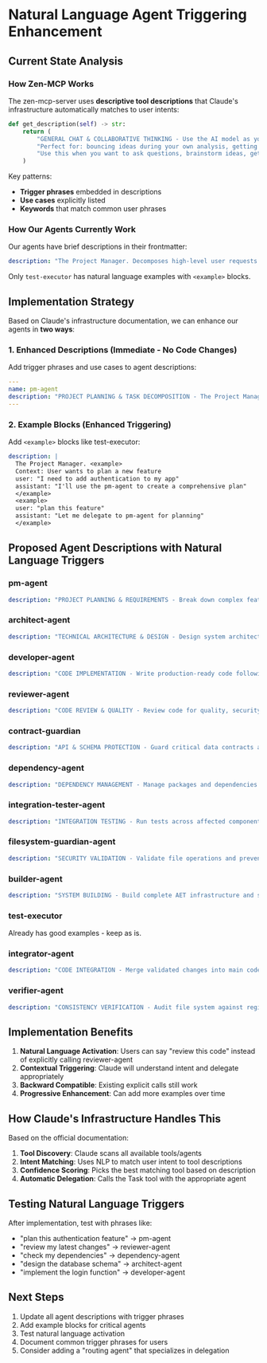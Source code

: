 # Natural Language Agent Triggering Enhancement

## Current State Analysis

### How Zen-MCP Works
The zen-mcp-server uses **descriptive tool descriptions** that Claude's infrastructure automatically matches to user intents:

```python
def get_description(self) -> str:
    return (
        "GENERAL CHAT & COLLABORATIVE THINKING - Use the AI model as your thinking partner! "
        "Perfect for: bouncing ideas during your own analysis, getting second opinions..."
        "Use this when you want to ask questions, brainstorm ideas, get opinions..."
    )
```

Key patterns:
- **Trigger phrases** embedded in descriptions
- **Use cases** explicitly listed
- **Keywords** that match common user phrases

### How Our Agents Currently Work
Our agents have brief descriptions in their frontmatter:
```yaml
description: "The Project Manager. Decomposes high-level user requests into actionable, technical plans."
```

Only `test-executor` has natural language examples with `<example>` blocks.

## Implementation Strategy

Based on Claude's infrastructure documentation, we can enhance our agents in **two ways**:

### 1. Enhanced Descriptions (Immediate - No Code Changes)
Add trigger phrases and use cases to agent descriptions:

```yaml
---
name: pm-agent
description: "PROJECT PLANNING & TASK DECOMPOSITION - The Project Manager. Perfect for: breaking down features, creating project plans, defining requirements, task prioritization. Use this when you need to plan a new feature, create a roadmap, break down complex tasks, or organize work. Triggers on: 'plan this', 'break down', 'create tasks', 'project plan', 'requirements'."
---
```

### 2. Example Blocks (Enhanced Triggering)
Add `<example>` blocks like test-executor:

```yaml
description: |
  The Project Manager. <example>
  Context: User wants to plan a new feature
  user: "I need to add authentication to my app"
  assistant: "I'll use the pm-agent to create a comprehensive plan"
  </example>
  <example>
  user: "plan this feature"
  assistant: "Let me delegate to pm-agent for planning"
  </example>
```

## Proposed Agent Descriptions with Natural Language Triggers

### pm-agent
```yaml
description: "PROJECT PLANNING & REQUIREMENTS - Break down complex features into actionable tasks. Perfect for: feature planning, requirements gathering, task decomposition, roadmap creation. Use when: starting new projects, planning features, creating technical specifications, organizing work. Triggers: 'plan', 'break down', 'requirements', 'roadmap', 'tasks', 'project'."
```

### architect-agent
```yaml
description: "TECHNICAL ARCHITECTURE & DESIGN - Design system architecture and technical implementation. Perfect for: system design, API design, database schema, component structure. Use when: designing solutions, planning architecture, defining interfaces, structuring code. Triggers: 'design', 'architecture', 'structure', 'schema', 'API design'."
```

### developer-agent
```yaml
description: "CODE IMPLEMENTATION - Write production-ready code following specifications. Perfect for: implementing features, writing functions, creating components, coding solutions. Use when: implementing designs, writing new code, creating features, building functionality. Triggers: 'implement', 'code this', 'write', 'build', 'create function'."
```

### reviewer-agent
```yaml
description: "CODE REVIEW & QUALITY - Review code for quality, security, and best practices. Perfect for: code reviews, quality checks, security audits, performance analysis. Use when: reviewing pull requests, checking code quality, validating implementations. Triggers: 'review', 'check quality', 'audit', 'validate code'."
```

### contract-guardian
```yaml
description: "API & SCHEMA PROTECTION - Guard critical data contracts and prevent breaking changes. Perfect for: API changes, database migrations, schema updates, contract validation. Use when: modifying APIs, changing schemas, updating contracts. Triggers: 'API change', 'schema update', 'breaking change', 'migration'."
```

### dependency-agent
```yaml
description: "DEPENDENCY MANAGEMENT - Manage packages and dependencies across the project. Perfect for: package updates, dependency resolution, version management, security updates. Use when: adding packages, updating dependencies, resolving conflicts. Triggers: 'dependencies', 'packages', 'npm install', 'update packages'."
```

### integration-tester-agent
```yaml
description: "INTEGRATION TESTING - Run tests across affected components. Perfect for: integration tests, regression testing, cross-component validation. Use when: testing changes, validating integrations, running test suites. Triggers: 'integration test', 'run tests', 'test affected', 'regression'."
```

### filesystem-guardian-agent
```yaml
description: "SECURITY VALIDATION - Validate file operations and prevent security vulnerabilities. Perfect for: path validation, security checks, file access control. Use when: validating file paths, checking permissions, preventing attacks. Triggers: 'validate path', 'security check', 'file permission'."
```

### builder-agent
```yaml
description: "SYSTEM BUILDING - Build complete AET infrastructure and systems. Perfect for: system setup, infrastructure creation, tooling implementation. Use when: setting up new systems, building infrastructure, creating tools. Triggers: 'build system', 'setup infrastructure', 'create tools'."
```

### test-executor
Already has good examples - keep as is.

### integrator-agent
```yaml
description: "CODE INTEGRATION - Merge validated changes into main codebase. Perfect for: merging branches, integration workflows, conflict resolution. Use when: integrating features, merging code, resolving conflicts. Triggers: 'merge', 'integrate', 'combine branches'."
```

### verifier-agent
```yaml
description: "CONSISTENCY VERIFICATION - Audit file system against registry. Perfect for: consistency checks, registry validation, file verification. Use when: verifying state, checking consistency, auditing files. Triggers: 'verify', 'audit files', 'check consistency'."
```

## Implementation Benefits

1. **Natural Language Activation**: Users can say "review this code" instead of explicitly calling reviewer-agent
2. **Contextual Triggering**: Claude will understand intent and delegate appropriately
3. **Backward Compatible**: Existing explicit calls still work
4. **Progressive Enhancement**: Can add more examples over time

## How Claude's Infrastructure Handles This

Based on the official documentation:

1. **Tool Discovery**: Claude scans all available tools/agents
2. **Intent Matching**: Uses NLP to match user intent to tool descriptions
3. **Confidence Scoring**: Picks the best matching tool based on description
4. **Automatic Delegation**: Calls the Task tool with the appropriate agent

## Testing Natural Language Triggers

After implementation, test with phrases like:
- "plan this authentication feature" → pm-agent
- "review my latest changes" → reviewer-agent
- "check my dependencies" → dependency-agent
- "design the database schema" → architect-agent
- "implement the login function" → developer-agent

## Next Steps

1. Update all agent descriptions with trigger phrases
2. Add example blocks for critical agents
3. Test natural language activation
4. Document common trigger phrases for users
5. Consider adding a "routing agent" that specializes in delegation